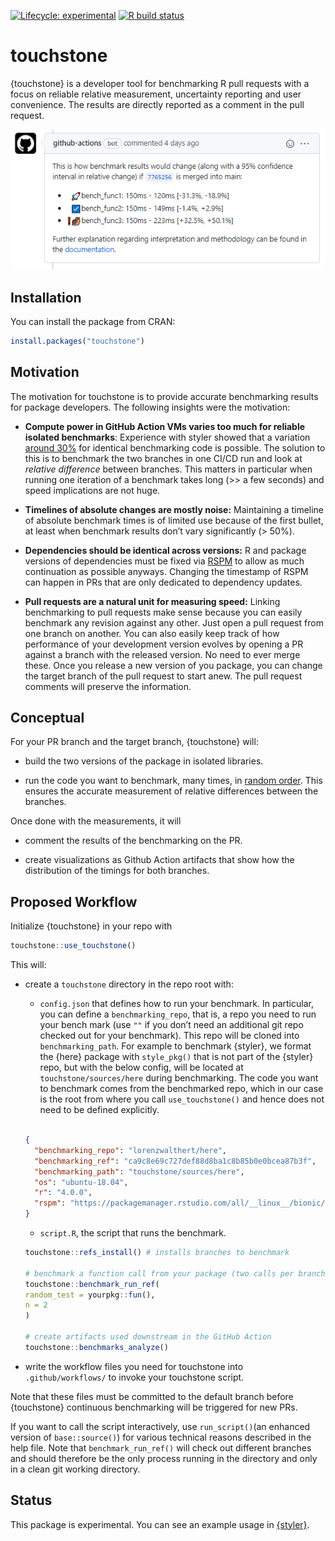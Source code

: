 
<!-- badges: start -->

[![Lifecycle:
experimental](https://img.shields.io/badge/lifecycle-experimental-orange.svg)](https://lifecycle.r-lib.org/articles/stages.html#experimental)
[![R build
status](https://github.com/lorenzwalthert/touchstone/workflows/R-CMD-check/badge.svg)](https://github.com/lorenzwalthert/touchstone/actions)
<!-- badges: end -->

# touchstone

{touchstone} is a developer tool for benchmarking R pull requests with a
focus on reliable relative measurement, uncertainty reporting and user
convenience. The results are directly reported as a comment in the pull
request.

![](man/figures/screenshot-pr-comment.png)

## Installation

You can install the package from CRAN:

``` r
install.packages("touchstone")
```

## Motivation

The motivation for touchstone is to provide accurate benchmarking
results for package developers. The following insights were the
motivation:

  - **Compute power in GitHub Action VMs varies too much for reliable
    isolated benchmarks**: Experience with styler showed that a
    variation [around 30%](https://github.com/r-lib/styler/pull/679) for
    identical benchmarking code is possible. The solution to this is to
    benchmark the two branches in one CI/CD run and look at *relative
    difference* between branches. This matters in particular when
    running one iteration of a benchmark takes long (\>\> a few seconds)
    and speed implications are not huge.

  - **Timelines of absolute changes are mostly noise:** Maintaining a
    timeline of absolute benchmark times is of limited use because of
    the first bullet, at least when benchmark results don’t vary
    significantly (\> 50%).

  - **Dependencies should be identical across versions:** R and package
    versions of dependencies must be fixed via
    [RSPM](https://packagemanager.rstudio.com/client/#/) to allow as
    much continuation as possible anyways. Changing the timestamp of
    RSPM can happen in PRs that are only dedicated to dependency
    updates.

  - **Pull requests are a natural unit for measuring speed:** Linking
    benchmarking to pull requests make sense because you can easily
    benchmark any revision against any other. Just open a pull request
    from one branch on another. You can also easily keep track of how
    performance of your development version evolves by opening a PR
    against a branch with the released version. No need to ever merge
    these. Once you release a new version of you package, you can change
    the target branch of the pull request to start anew. The pull
    request comments will preserve the information.

## Conceptual

For your PR branch and the target branch, {touchstone} will:

  - build the two versions of the package in isolated libraries.

  - run the code you want to benchmark, many times, in [random
    order](https://lorenzwalthert.github.io/touchstone/articles/inference.html#sampling).
    This ensures the accurate measurement of relative differences
    between the branches.

Once done with the measurements, it will

  - comment the results of the benchmarking on the PR.

  - create visualizations as Github Action artifacts that show how the
    distribution of the timings for both branches.

## Proposed Workflow

Initialize {touchstone} in your repo with

``` r
touchstone::use_touchstone()
```

This will:

  - create a `touchstone` directory in the repo root with:
    
      - `config.json` that defines how to run your benchmark. In
        particular, you can define a `benchmarking_repo`, that is, a
        repo you need to run your bench mark (use `""` if you don’t need
        an additional git repo checked out for your benchmark). This
        repo will be cloned into `benchmarking_path`. For example to
        benchmark {styler}, we format the {here} package with
        `style_pkg()` that is not part of the {styler} repo, but with
        the below config, will be located at `touchstone/sources/here`
        during benchmarking. The code you want to benchmark comes from
        the benchmarked repo, which in our case is the root from where
        you call `use_touchstone()` and hence does not need to be
        defined explicitly.
    
    <!-- end list -->
    
    ``` json
    
    { 
      "benchmarking_repo": "lorenzwalthert/here", 
      "benchmarking_ref": "ca9c8e69c727def88d8ba1c8b85b0e0bcea87b3f", 
      "benchmarking_path": "touchstone/sources/here", 
      "os": "ubuntu-18.04", 
      "r": "4.0.0", 
      "rspm": "https://packagemanager.rstudio.com/all/__linux__/bionic/291" 
    }
    ```
    
      - `script.R`, the script that runs the benchmark.
    
    <!-- end list -->
    
    ``` r
    touchstone::refs_install() # installs branches to benchmark
    
    # benchmark a function call from your package (two calls per branch)
    touchstone::benchmark_run_ref(
    random_test = yourpkg::fun(),
    n = 2
    )
    
    # create artifacts used downstream in the GitHub Action
    touchstone::benchmarks_analyze()
    ```

  - write the workflow files you need for touchstone into
    `.github/workflows/` to invoke your touchstone script.

Note that these files must be committed to the default branch before
{touchstone} continuous benchmarking will be triggered for new PRs.

If you want to call the script interactively, use `run_script()`(an
enhanced version of `base::source()`) for various technical reasons
described in the help file. Note that `benchmark_run_ref()` will check
out different branches and should therefore be the only process running
in the directory and only in a clean git working directory.

## Status

This package is experimental. You can see an example usage in
[{styler}](https://github.com/r-lib/styler/pull/799).

